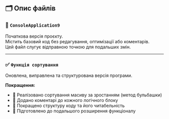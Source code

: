 ## 🗂️ Опис файлів
### 📄 `ConsoleApplication9`
Початкова версія проєкту.  
Містить базовий код без редагування, оптимізації або коментарів.  
Цей файл слугує відправною точкою для подальших змін.

---

### ✅ `Функція сортування`
Оновлена, виправлена та структурована версія програми.

**Покращення:**
- 🔁 Реалізовано сортування масиву за зростанням (метод бульбашки)
- 💬 Додано коментарі до кожного логічного блоку
- 🧱 Покращено структуру коду та його читабельність
- 🔧 Підготовлено до подальшого розширення функціоналу
